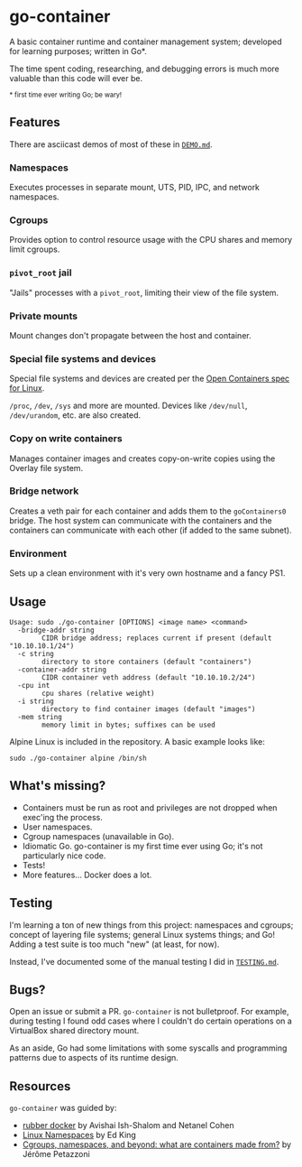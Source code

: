 # go-container

A basic container runtime and container management system; developed for learning purposes; written in Go*.

The time spent coding, researching, and debugging errors is much more valuable than this code will ever be.

<small>\* first time ever writing Go; be wary!</small>


## Features

There are asciicast demos of most of these in [`DEMO.md`](DEMO.md).

### Namespaces
Executes processes in separate mount, UTS, PID, IPC, and network namespaces.

### Cgroups
Provides option to control resource usage with the CPU shares and memory limit cgroups.

### `pivot_root` jail
"Jails" processes with a `pivot_root`, limiting their view of the file system.

### Private mounts
Mount changes don't propagate between the host and container.

### Special file systems and devices
Special file systems and devices are created per the [Open Containers spec for Linux](https://github.com/opencontainers/runtime-spec/blob/master/config-linux.md).

`/proc`, `/dev`, `/sys` and more are mounted.
Devices like `/dev/null`, `/dev/urandom`, etc. are also created.

### Copy on write containers
Manages container images and creates copy-on-write copies using the Overlay file system.

### Bridge network
Creates a veth pair for each container and adds them to the `goContainers0` bridge.
The host system can communicate with the containers and the containers can communicate with each other (if added to the same subnet).

### Environment
Sets up a clean environment with it's very own hostname and a fancy PS1.

## Usage
```
Usage: sudo ./go-container [OPTIONS] <image name> <command>
  -bridge-addr string
    	CIDR bridge address; replaces current if present (default "10.10.10.1/24")
  -c string
    	directory to store containers (default "containers")
  -container-addr string
    	CIDR container veth address (default "10.10.10.2/24")
  -cpu int
    	cpu shares (relative weight)
  -i string
    	directory to find container images (default "images")
  -mem string
    	memory limit in bytes; suffixes can be used
```

Alpine Linux is included in the repository. A basic example looks like:
```
sudo ./go-container alpine /bin/sh
```

## What's missing?
* Containers must be run as root and privileges are not dropped when exec'ing the process.
* User namespaces.
* Cgroup namespaces (unavailable in Go).
* Idiomatic Go. go-container is my first time ever using Go; it's not particularly nice code.
* Tests!
* More features... Docker does a lot.

## Testing
I'm learning a ton of new things from this project: namespaces and cgroups; concept of layering file systems; general Linux systems things; and Go! Adding a test suite is too much "new" (at least, for now).

Instead, I've documented some of the manual testing I did in [`TESTING.md`](TESTING.md).

## Bugs?
Open an issue or submit a PR. `go-container` is not bulletproof. For example, during testing I found odd cases where I couldn't do certain operations on a VirtualBox shared directory mount.

As an aside, Go had some limitations with some syscalls and programming patterns due to aspects of its runtime design.

## Resources
`go-container` was guided by:
* [rubber docker](https://github.com/Fewbytes/rubber-docker) by Avishai Ish-Shalom and Netanel Cohen
* [Linux Namespaces](https://medium.com/@teddyking/linux-namespaces-850489d3ccf) by Ed King
* [Cgroups, namespaces, and beyond: what are containers made from?](https://www.youtube.com/watch?v=sK5i-N34im8) by Jérôme Petazzoni
